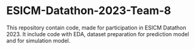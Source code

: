 # ESICM-Datathon-2023-Team-8
This repository contain code, made for participation in ESICM Datathon 2023. It include code with EDA, dataset preparation for prediction model and for simulation model.
